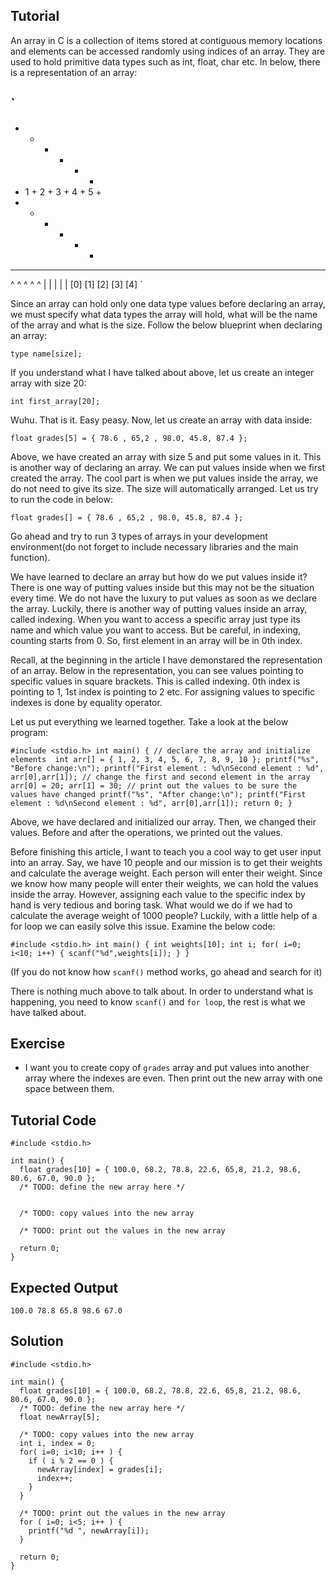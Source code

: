 Tutorial
--------

An array in C is a collection of items stored at contiguous memory locations and elements can be accessed randomly using indices of an array. They are used to hold primitive data types such as int, float, char etc. In below, there is a representation of an array:

`
---------------------
+   +   +   +   +   + 
+ 1 + 2 + 3 + 4 + 5 +
+   +   +   +   +   + 
---------------------
  ^   ^   ^   ^   ^
  |   |   |   |   |
 [0] [1] [2] [3] [4]
` 


Since an array can hold only one data type values before declaring an array, we must specify what data types the array will hold, what will be the name of the array and what is the size. Follow the below blueprint when declaring an array:

`type name[size];`

If you understand what I have talked about above, let us create an integer array with size 20:

`int first_array[20];`

Wuhu. That is it. Easy peasy. Now, let us create an array with data inside:

`float grades[5] = { 78.6 , 65,2 , 98.0, 45.8, 87.4 };`

Above, we have created an array with size 5 and put some values in it. This is another way of declaring an array. We can put values inside when we first created the array. The cool part is when we put values inside the array, we do not need to give its size. The size will automatically arranged. Let us try to run the code in below:

`float grades[] = { 78.6 , 65,2 , 98.0, 45.8, 87.4 };`

Go ahead and try to run 3 types of arrays in your development environment(do not forget to include necessary libraries and the main function).

We have learned to declare an array but how do we put values inside it? There is one way of putting values inside but this may not be the situation every time. We do not have the luxury to put values as soon as we declare the array. Luckily, there is another way of putting values inside an array, called indexing. When you want to access a specific array just type its name and which value you want to access. But be careful, in indexing, counting starts from 0. So, first element in an array will be in 0th index. 

Recall, at the beginning in the article I have demonstared the representation of an array. Below in the representation, you can see values pointing to specific values in square brackets. This is called indexing. 0th index is pointing to 1, 1st index is pointing to 2 etc. For assigning values to specific indexes is done by equality operator.

Let us put everything we learned together. Take a look at the below program:

`
#include <stdio.h>
int main() {
  // declare the array and initialize elements 
  int arr[] = { 1, 2, 3, 4, 5, 6, 7, 8, 9, 10 };
  printf("%s", "Before change:\n");
  printf("First element : %d\nSecond element : %d", arr[0],arr[1]);
  // change the first and second element in the array
  arr[0] = 20;
  arr[1] = 30;
  // print out the values to be sure the values have changed
  printf("%s", "After change:\n");
  printf("First element : %d\nSecond element : %d", arr[0],arr[1]);
  return 0;
}
`

Above, we have declared and initialized our array. Then, we changed their values. Before and after the operations, we printed out the values.

Before finishing this article, I want to teach you a cool way to get user input into an array. Say, we have 10 people and our mission is to get their weights and calculate the average weight. Each person will enter their weight. Since we know how many people will enter their weights, we can hold the values inside the array. However, assigning each value to the specific index by hand is very tedious and boring task. What would we do if we had to calculate the average weight of 1000 people? Luckily, with a little help of a for loop we can easily solve this issue. Examine the below code:

`
#include <stdio.h>
int main() {
  int weights[10];
  int i;
  for( i=0; i<10; i++) {
    scanf("%d",weights[i]);
  }
}
`
    
(If you do not know how `scanf()` method works, go ahead and search for it)

There is nothing much above to talk about. In order to understand what is happening, you need to know `scanf()` and `for loop`, the rest is what we have talked about.

Exercise
--------

* I want you to create copy of `grades` array and put values into another array where the indexes are even. Then print out the new array with one space between them.

Tutorial Code
-------------

    #include <stdio.h>

    int main() {
      float grades[10] = { 100.0, 68.2, 78.8, 22.6, 65,8, 21.2, 98.6, 80.6, 67.0, 90.0 };
      /* TODO: define the new array here */
      

      /* TODO: copy values into the new array

      /* TODO: print out the values in the new array

      return 0;
    }

Expected Output
---------------

    100.0 78.8 65.8 98.6 67.0 

Solution
--------

    #include <stdio.h>

    int main() {
      float grades[10] = { 100.0, 68.2, 78.8, 22.6, 65,8, 21.2, 98.6, 80.6, 67.0, 90.0 };
      /* TODO: define the new array here */
      float newArray[5];

      /* TODO: copy values into the new array
      int i, index = 0;
      for( i=0; i<10; i++ ) {
        if ( i % 2 == 0 ) {
          newArray[index] = grades[i];
          index++;
        }
      }

      /* TODO: print out the values in the new array
      for ( i=0; i<5; i++ ) {
        printf("%d ", newArray[i]);
      }

      return 0;
    }
